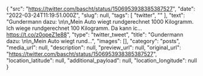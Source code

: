 {
  "src": "https://twitter.com/bascht/status/1506953938385387527",
  "date": "2022-03-24T11:19:51.000Z",
  "slug": null,
  "tags": [
    "twitter",
    ""
  ],
  "text": "Gundermann dazu: \n\n„Mein Auto wiegt rundgerechnet 1000 Kilogramm. Ich wiege rundgerechnet 100 Kilogramm. Da kann ic… https://t.co/z0opeZ1e88",
  "type": "twitter_tweet",
  "title": "Gundermann dazu: \n\n„Mein Auto wiegt rund…",
  "images": [],
  "category": "posts",
  "media_url": null,
  "description": null,
  "preview_url": null,
  "original_url": "https://twitter.com/bascht/status/1506953938385387527",
  "location_latitude": null,
  "additional_payload": null,
  "location_longitude": null
}